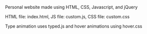 Personal website made using HTML, CSS, Javascript, and jQuery

HTML file: index.html, JS file: custom.js, CSS file: custom.css

Type animation uses typed.js and hover animations using hover.css
